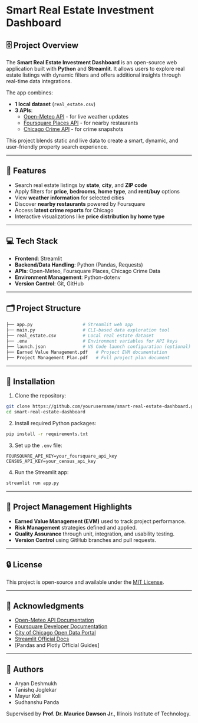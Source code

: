 # Smart Real Estate Investment Dashboard

## 🗄️ Project Overview
The **Smart Real Estate Investment Dashboard** is an open-source web application built with **Python** and **Streamlit**. It allows users to explore real estate listings with dynamic filters and offers additional insights through real-time data integrations.

The app combines:
- **1 local dataset** (`real_estate.csv`)
- **3 APIs**:
  - [Open-Meteo API](https://open-meteo.com/) - for live weather updates
  - [Foursquare Places API](https://location.foursquare.com/developer/) - for nearby restaurants
  - [Chicago Crime API](https://data.cityofchicago.org/) - for crime snapshots

This project blends static and live data to create a smart, dynamic, and user-friendly property search experience.

---

## 🔹 Features
- Search real estate listings by **state**, **city**, and **ZIP code**
- Apply filters for **price**, **bedrooms**, **home type**, and **rent/buy** options
- View **weather information** for selected cities
- Discover **nearby restaurants** powered by Foursquare
- Access **latest crime reports** for Chicago
- Interactive visualizations like **price distribution by home type**

---

## 💻 Tech Stack
- **Frontend**: Streamlit
- **Backend/Data Handling**: Python (Pandas, Requests)
- **APIs**: Open-Meteo, Foursquare Places, Chicago Crime Data
- **Environment Management**: Python-dotenv
- **Version Control**: Git, GitHub

---

## 🗂️ Project Structure
```bash
├── app.py                   # Streamlit web app
├── main.py                  # CLI-based data exploration tool
├── real_estate.csv          # Local real estate dataset
├── .env                     # Environment variables for API keys
├── launch.json              # VS Code launch configuration (optional)
├── Earned Value Management.pdf   # Project EVM documentation
├── Project Management Plan.pdf   # Full project plan document
```

---

## 🔧 Installation
1. Clone the repository:
```bash
git clone https://github.com/yourusername/smart-real-estate-dashboard.git
cd smart-real-estate-dashboard
```

2. Install required Python packages:
```bash
pip install -r requirements.txt
```

3. Set up the `.env` file:
```env
FOURSQUARE_API_KEY=your_foursquare_api_key
CENSUS_API_KEY=your_census_api_key
```

4. Run the Streamlit app:
```bash
streamlit run app.py
```

---

## 💼 Project Management Highlights
- **Earned Value Management (EVM)** used to track project performance.
- **Risk Management** strategies defined and applied.
- **Quality Assurance** through unit, integration, and usability testing.
- **Version Control** using GitHub branches and pull requests.

---

## 🔒 License
This project is open-source and available under the [MIT License](LICENSE).

---

## 👏 Acknowledgments
- [Open-Meteo API Documentation](https://open-meteo.com/)
- [Foursquare Developer Documentation](https://location.foursquare.com/developer/)
- [City of Chicago Open Data Portal](https://data.cityofchicago.org/)
- [Streamlit Official Docs](https://docs.streamlit.io/)
- [Pandas and Plotly Official Guides]

---

## 👤 Authors
- Aryan Deshmukh
- Tanishq Joglekar
- Mayur Koli
- Sudhanshu Panda

Supervised by **Prof. Dr. Maurice Dawson Jr.**, Illinois Institute of Technology.

